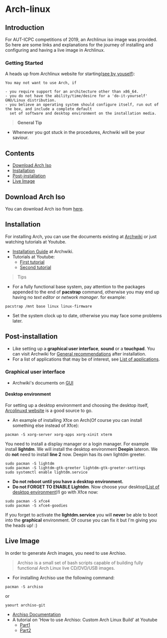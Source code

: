 # Arch-linux

## Introduction
For AUT-ICPC competitions of 2019, an Archlinux iso image was provided. 
So here are some links and explanations for the journey of installing and configuring and having a live image in Archlinux.

### Getting Started

A heads up from Archlinux website for starting([see by youself](https://wiki.archlinux.org/index.php/Frequently_asked_questions#Why_would_I_not_want_to_use_Arch?)):
```
You may not want to use Arch, if

- you require support for an architecture other than x86_64.
- you do not have the ability/time/desire for a 'do-it-yourself' GNU/Linux distribution.
- you believe an operating system should configure itself, run out of the box, and include a complete default
  set of software and desktop environment on the installation media.
```
> **General Tip**
- Whenever you got stuck in the procedures, Archwiki will be your saviour.

## Contents
- [Download Arch Iso](#download-arch-iso)
- [Installation](#installation)
- [Post-installation](#post-installation)
- [Live Image](#live-image)

## Download Arch Iso
You can download Arch iso from [here](https://www.archlinux.org/download).

## Installation
For installing Arch, you can use the documents existing at [Archwiki](https://wiki.archlinux.org) or just watching tutorials at Youtube.

- [Installation Guide](https://wiki.archlinux.org/index.php/installation_guide) at Archwiki.
- Tutorials at Youtube:
  - [First tutorial](https://www.youtube.com/watch?v=DuX4ERxnrsY)
  - [Second tutorial](https://www.youtube.com/watch?v=lizdpoZj_vU&t=1475s)


> Tips
- For a fully functional base system, pay attention to the packages appended to the end of **pacstrap** command, otherwise you may end up having no _text editor_ or _network manager_.
for example:
 ```
 pacstrap /mnt base linux linux-firmware
 ```
- Set the system clock up to date, otherwise you may face some problems later.

## Post-installation
- Like setting up a **graphical user interface**, **sound** or a **touchpad**.
You can visit Archwiki for [General recommendations](https://wiki.archlinux.org/index.php/General_recommendations) after installation.
- For a list of applications that may be of interest, see [List of applications](https://wiki.archlinux.org/index.php/List_of_applications). 

### Graphical user interface
- Archwiki's documents on [GUI](https://wiki.archlinux.org/index.php/Category:Graphical_user_interfaces)

#### Desktop environment
For setting up a desktop environment and choosing the desktop itself, [Arcolinuxd website](https://arcolinuxd.com/7-the-actual-installation-of-arch-linux-phase-3/) is a good source to go. 
- An example of installing Xfce on Arch(Of course you can install something else instead of Xfce):
```
pacman -S xorg-server xorg-apps xorg-xinit xterm
```
You need to install a display manager or a login manager. For example install **lightdm**.
We will install the desktop environment **Deepin** lateron. We do **not** need to install **line 2** now. Deepin has its own lightdm greeter.
```
sudo pacman -S lightdm
sudo pacman -S lightdm-gtk-greeter lightdm-gtk-greeter-settings
sudo systemctl enable lightdm.service
```
- **Do not reboot until you have a desktop environment.**
- **Do not FORGET TO ENABLE Lightdm**.
Now choose your desktop([List of desktop environment](https://arcolinuxd.com/7-the-actual-installation-of-arch-linux-phase-3/))!I go with Xfce now:
```
sudo pacman -S xfce4
sudo pacman -S xfce4-goodies
```
If you forget to activate the **lightdm.service** you will **never** be able to boot into the **graphical** environment. Of course you can fix it but I'm giving you the heads up! :)

## Live Image
In order to generate Arch images, you need to use Archiso.
> Archiso is a small set of bash scripts capable of building fully functional Arch Linux live CD/DVD/USB images.
- For installing Archiso use the following command:
```
pacman -S archiso
```
or
```
yaourt archiso-git
```
- [Archiso Documentation](https://wiki.archlinux.org/index.php/Archiso)
- A tutorial on 'How to use Archiso: Custom Arch Linux Build' at Youtube
   - [Part1](https://www.youtube.com/watch?v=y_Blo7hB8Ag)
   - [Part2](https://www.youtube.com/watch?v=y_Blo7hB8Ag)
